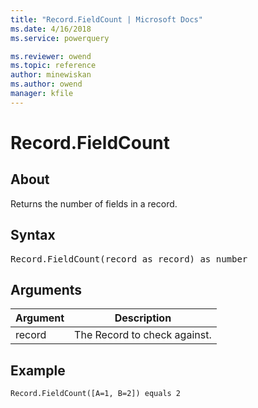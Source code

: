 ```yaml
---
title: "Record.FieldCount | Microsoft Docs"
ms.date: 4/16/2018
ms.service: powerquery

ms.reviewer: owend
ms.topic: reference
author: minewiskan
ms.author: owend
manager: kfile
---
```

# Record.FieldCount

  
## About  
Returns the number of fields in a record.  
  
## Syntax

<pre>
Record.FieldCount(record as record) as number  
</pre>
  
## Arguments  
  
|Argument|Description|  
|------------|---------------|  
|record|The Record to check against.|  
  
## Example  
  
```powerquery-m
Record.FieldCount([A=1, B=2]) equals 2  
```  

